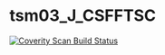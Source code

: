 # tsm03_J_CSFFTSC
<a href="https://scan.coverity.com/projects/wendyzhang1121-tsm03_j_csfftsc">
  <img alt="Coverity Scan Build Status"
       src="https://scan.coverity.com/projects/9615/badge.svg"/>
</a>
